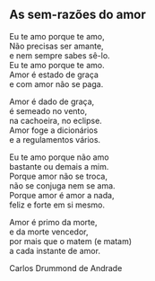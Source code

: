 ## As sem-razões do amor

 Eu te amo porque te amo,  
 Não precisas ser amante,  
 e nem sempre sabes sê-lo.  
 Eu te amo porque te amo.  
 Amor é estado de graça  
 e com amor não se paga.  
 
 Amor é dado de graça,  
 é semeado no vento,  
 na cachoeira, no eclipse.  
 Amor foge a dicionários  
 e a regulamentos vários.  
 
 Eu te amo porque não amo  
 bastante ou demais a mim.  
 Porque amor não se troca,  
 não se conjuga nem se ama.  
 Porque amor é amor a nada,  
 feliz e forte em si mesmo.  
 
 Amor é primo da morte,  
 e da morte vencedor,  
 por mais que o matem (e matam)  
 a cada instante de amor.  
   
 Carlos Drummond de Andrade  